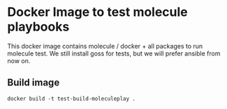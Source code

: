 # Docker Image to test molecule playbooks

This docker image contains molecule / docker + all packages to run molecule test.
We still install goss for tests, but we will prefer ansible from now on.

## Build image

    docker build -t test-build-moleculeplay .
